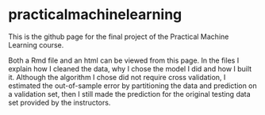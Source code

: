 # practicalmachinelearning
This is the github page for the final project of the Practical Machine Learning course.

Both a Rmd file and an html can be viewed from this page. In the files I explain how I cleaned the data, why I chose the model I did and how I built it. Although the algorithm I chose did not require cross validation, I estimated the out-of-sample error by partitioning the data and prediction on a validation set, then I still made the prediction for the original testing data set provided by the instructors.
